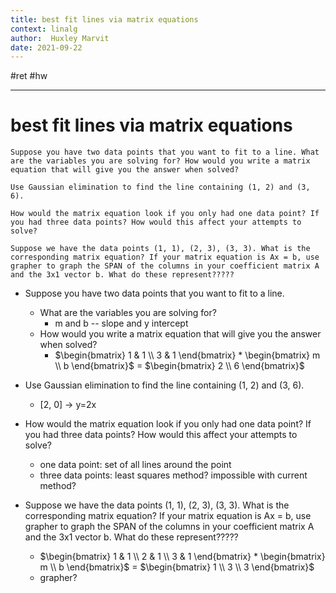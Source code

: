 ```yaml
---
title: best fit lines via matrix equations 
context: linalg
author:  Huxley Marvit
date: 2021-09-22
---
```


#ret #hw

***


# best fit lines via matrix equations

```ad-abstract
Suppose you have two data points that you want to fit to a line. What are the variables you are solving for? How would you write a matrix equation that will give you the answer when solved?

Use Gaussian elimination to find the line containing (1, 2) and (3, 6).

How would the matrix equation look if you only had one data point? If you had three data points? How would this affect your attempts to solve?

Suppose we have the data points (1, 1), (2, 3), (3, 3). What is the corresponding matrix equation? If your matrix equation is Ax = b, use grapher to graph the SPAN of the columns in your coefficient matrix A and the 3x1 vector b. What do these represent?????
```

- Suppose you have two data points that you want to fit to a line. 
	- What are the variables you are solving for? 
		- m and b -- slope and y intercept
	- How would you write a matrix equation that will give you the answer when solved?
		- $\begin{bmatrix}
		1 & 1 \\
		3 & 1 
		\end{bmatrix}  * \begin{bmatrix}
		m \\
		b 
		\end{bmatrix}$ =   $\begin{bmatrix}
		2 \\
		6 
		\end{bmatrix}$
		
- Use Gaussian elimination to find the line containing (1, 2) and (3, 6).
	- [2, 0] -> y=2x

- How would the matrix equation look if you only had one data point? If you had three data points? How would this affect your attempts to solve?
	- one data point: set of all lines around the point
	- three data points: least squares method? impossible with current method?

- Suppose we have the data points (1, 1), (2, 3), (3, 3). What is the corresponding matrix equation? If your matrix equation is Ax = b, use grapher to graph the SPAN of the columns in your coefficient matrix A and the 3x1 vector b. What do these represent????? 
	- $\begin{bmatrix}
		1 & 1 \\
		2 & 1 \\
		3 & 1 
		\end{bmatrix}  * \begin{bmatrix}
		m \\
		b 
		\end{bmatrix}$ =   $\begin{bmatrix}
		1 \\
		3 \\
		3 
		\end{bmatrix}$
	- grapher? 
		








